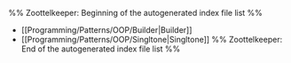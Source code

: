%% Zoottelkeeper: Beginning of the autogenerated index file list  %%
-  [[Programming/Patterns/OOP/Builder|Builder]]
-  [[Programming/Patterns/OOP/Singltone|Singltone]]
%% Zoottelkeeper: End of the autogenerated index file list  %%
